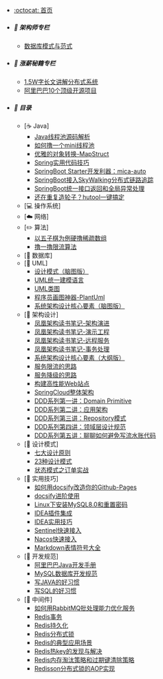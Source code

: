 - [:octocat: 首页](/README)

- ##### 📝 架构师专栏
  - [数据库模式与范式](/Architect/数据库模式与范式.md)
- ##### 💸 涨薪秘籍专栏
  - [1.5W字长文讲解分布式系统](/SalaryIncrease/1.5W字长文讲解分布式系统.md)
  - [阿里巴巴10个顶级开源项目](/SalaryIncrease/阿里巴巴10个顶级开源项目.md)

- ##### :memo: 目录
    
    - [☕ Java]
        - [Java线程池源码解析](/Java/Java线程池源码解析.md)
        - [如何撸一个mini线程池](/Java/如何撸一个mini线程池.md)
        - [优雅的对象转换-MapStruct](/Java/优雅的对象转换-MapStruct.md)
        - [Spring实用代码技巧](/Java/Spring/Spring实用代码技巧.md)
        - [SpringBoot Starter开发利器：mica-auto](/Java/SpringBoot/mica-auto.md)
        - [SpringBoot接入SkyWalking分布式链路追踪](/Java/SpringBoot/SpringBoot接入SkyWalking分布式链路追踪.md)
        - [SpringBoot统一接口返回和全局异常处理](/Java/SpringBoot/SpringBoot统一接口返回和全局异常处理.md)
        - [还在重复造轮子？hutool一键搞定](/Java/还在重复造轮子？hutool一键搞定.md)
    - [💻 操作系统]
    - [☁️ 网络]
    - [✏️ 算法]
        - [以五子棋为例硬撸稀疏数组](/Algorithm/以五子棋为例硬撸稀疏数组.md)
        - [撸一撸限流算法](/Algorithm/撸一撸限流算法.md)
    - [💾 数据库]
    - [📐 UML]
        - [设计模式（脑图版）](/UML/设计模式（脑图版）.md)
        - [UML统一建模语言](/UML/UML统一建模语言.md)
        - [UML类图](/UML/UML类图.md)
        - [程序员画图神器-PlantUml](/UML/程序员画图神器-PlantUml.md)
        - [系统架构设计核心要素（脑图版）](/UML/系统架构设计核心要素（脑图版）.md)
    - [👑 架构设计]
        - [凤凰架构读书笔记-架构演进](/Architecture/凤凰架构读书笔记-架构演进.md)
        - [凤凰架构读书笔记-演示工程](/Architecture/凤凰架构读书笔记-演示工程.md)
        - [凤凰架构读书笔记-远程服务](/Architecture/凤凰架构读书笔记-远程服务.md)
        - [凤凰架构读书笔记-事务处理](/Architecture/凤凰架构读书笔记-事务处理.md)
        - [系统架构设计核心要素（大纲版）](/Architecture/系统架构设计核心要素（大纲版）.md)
        - [服务限流的思路](/Architecture/服务限流的思路.md)
        - [服务降级的思路](/Architecture/服务降级的思路.md)
        - [构建高性能Web站点](/Architecture/构建高性能Web站点.md)
        - [SpringCloud整体架构](/Architecture/SpringCloud/SpringCloud整体架构.md)
        - [DDD系列第一讲：Domain Primitive](/Architecture/DDD/DDD系列第一讲：Domain-Primitive.md)
        - [DDD系列第二讲：应用架构](/Architecture/DDD/DDD系列第二讲：应用架构.md)
        - [DDD系列第三讲：Repository模式](/Architecture/DDD/DDD系列第三讲：Repository模式.md)
        - [DDD系列第四讲：领域层设计规范](/Architecture/DDD/DDD系列第四讲：领域层设计规范.md)
        - [DDD系列第五讲：聊聊如何避免写流水账代码](/Architecture/DDD/DDD系列第五讲：聊聊如何避免写流水账代码.md)
    - [🎯 设计模式]
        - [七大设计原则](/DesignPattern/七大设计原则.md)
        - [23种设计模式](/DesignPattern/23种设计模式.md)
        - [状态模式之订单实战](/DesignPattern/状态模式之订单实战.md)
    - [🔧 实用技巧]
        - [如何用docsify改造你的Github-Pages](/Skill/如何用docsify改造你的Github-Pages.md)
        - [docsify进阶使用](/Skill/docsify进阶使用.md)
        - [Linux下安装MySQL8.0和重置密码](/Skill/Linux下安装MySQL8.0和重置密码.md)
        - [IDEA插件集成](/Skill/IDEA插件集成.md)
        - [IDEA实用技巧](/Skill/IDEA实用技巧.md)
        - [Sentinel快速接入](/Skill/Sentinel快速接入.md)
        - [Nacos快速接入](/Skill/Nacos快速接入.md)
        - [Markdown表情符号大全](/Skill/Markdown表情符号大全.md)
    - [📘 开发规范]
        - [阿里巴巴Java开发手册](/Specification/阿里巴巴Java开发手册.md)
        - [MySQL数据库开发规范](/Specification/MySQL数据库开发规范.md)
        - [写JAVA的好习惯](/Specification/写JAVA的好习惯.md)
        - [写SQL的好习惯](/Specification/写SQL的好习惯.md)
    - [🚀 中间件]
        - [如何用RabbitMQ批处理能力优化服务](/Middleware/MQ/如何用RabbitMQ批处理能力优化服务.md)
        - [Redis事务](/Middleware/Redis/Redis事务.md)
        - [Redis持久化](/Middleware/Redis/Redis持久化.md)
        - [Redis分布式锁](/Middleware/Redis/Redis分布式锁.md)
        - [Redis的典型应用场景](/Middleware/Redis/Redis的应用场景.md)
        - [Redis热key的发现与解决](/Middleware/Redis/Redis热key的发现与解决.md)
        - [Redis内存淘汰策略和过期键清除策略](/Middleware/Redis/Redis内存淘汰策略和过期键清除策略.md)
        - [Redisson分布式锁的AOP实现](/Middleware/Redis/Redisson分布式锁的AOP实现.md)